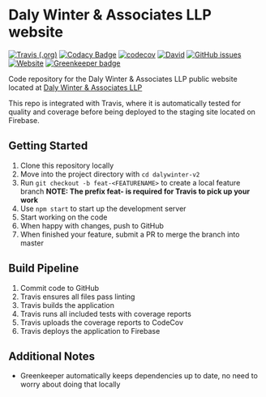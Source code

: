 # Daly Winter & Associates LLP website

[![Travis (.org)](https://img.shields.io/travis/codemastermick/dalywinter-v2.svg)](https://travis-ci.org/codemastermick/dalywinter-v2)
[![Codacy Badge](https://api.codacy.com/project/badge/Grade/416ae7ab519647198f2ad3cdb2a76e86)](https://www.codacy.com/app/codemastermick/dalywinter-v2?utm_source=github.com&utm_medium=referral&utm_content=codemastermick/dalywinter-v2&utm_campaign=Badge_Grade)
[![codecov](https://codecov.io/gh/codemastermick/dalywinter-v2/branch/master/graph/badge.svg)](https://codecov.io/gh/codemastermick/dalywinter-v2)
[![David](https://img.shields.io/david/codemastermick/dalywinter-v2.svg)](https://david-dm.org/codemastermick/dalywinter-v2)
[![GitHub issues](https://img.shields.io/github/issues/codemastermick/dalywinter-v2.svg)](https://github.com/codemastermick/dalywinter-v2/issues)
[![Website](https://img.shields.io/website/http/dalywinter.com.svg?down_color=red&down_message=offline&up_color=green&up_message=online)](http://dalywinter.com) [![Greenkeeper badge](https://badges.greenkeeper.io/codemastermick/dalywinter-v2.svg)](https://greenkeeper.io/)

Code repository for the Daly Winter & Associates LLP public website located at [Daly Winter & Associates LLP](https://dalywinter.com)

This repo is integrated with Travis, where it is automatically tested for quality and coverage before being deployed to the staging site located on Firebase.

## Getting Started

1.  Clone this repository locally
2.  Move into the project directory with `cd dalywinter-v2` 
3.  Run `git checkout -b feat-<FEATURENAME>` to create a local feature branch **NOTE: The prefix feat- is required for Travis to pick up your work**
4.  Use `npm start` to start up the development server
5.  Start working on the code
6.  When happy with changes, push to GitHub
7.  When finished your feature, submit a PR to merge the branch into master

## Build Pipeline

1.  Commit code to GitHub
2.  Travis ensures all files pass linting
3.  Travis builds the application
4.  Travis runs all included tests with coverage reports
5.  Travis uploads the coverage reports to CodeCov
6.  Travis deploys the application to Firebase

## Additional Notes

* Greenkeeper automatically keeps dependencies up to date, no need to worry about doing that locally
